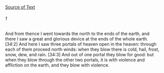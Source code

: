 [Source of Text](https://github.com/scrollmapper/bible_databases_deuterocanonical)

###### 1
And from thence I went towards the north to the ends of the earth, and there I saw a great and glorious device at the ends of the whole earth. [34:2] And here I saw three portals of heaven open in the heaven: through each of them proceed north winds: when they blow there is cold, hail, frost, snow, dew, and rain. [34:3] And out of one portal they blow for good: but when they blow through the other two portals, it is with violence and affliction on the earth, and they blow with violence.